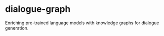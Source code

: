 # dialogue-graph
Enriching pre-trained language models with knowledge graphs for dialogue generation.
